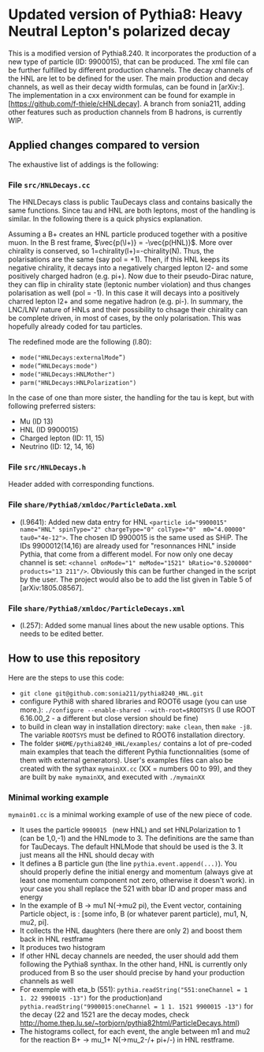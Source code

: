 # Updated version of Pythia8: Heavy Neutral Lepton's polarized decay


This is a modified version of Pythia8.240. It incorporates the production of a new type of particle (ID: 9900015), that can be produced. The xml file can be further fulfilled by different production channels. The decay channels of the HNL are let to be defined for the user. The main production and decay channels, as well as their decay width formulas, can be found in [arXiv:]. The implementation in a cxx environment can be found for example in [https://github.com/f-thiele/cHNLdecay]. A branch from sonia211, adding other features such as production channels from B hadrons, is currently WIP.



## Applied changes compared to version

The exhaustive list of addings is the following:

### File `src/HNLDecays.cc`
The HNLDecays class is public TauDecays class and contains basically the same functions. Since tau and HNL are both leptons, most of the handling is similar. In the following there is a quick physics explanation.

Assuming a B+ creates an HNL particle produced together with a positive muon. In the B rest frame, $\vec{p(\l+)} = -\vec{p(HNL)}$. More over chirality is conserved, so 1=chirality(l+)=-chirality(N). Thus, the polarisations are the same (say pol = +1). Then, if this HNL keeps its negative chirality, it decays into a negatively charged lepton l2- and some positively charged hadron (e.g. pi+). Now due to their pseudo-Dirac nature, they can flip in chirality state (leptonic number violation) and thus changes polarisation as well (pol = -1). In this case it will decays into a positively charred lepton l2+ and some negative hadron (e.g. pi-). In summary, the LNC/LNV nature of HNLs and their possibility to chsage their chirality can be complete driven, in most of cases, by the only polarisation. This was hopefully already coded for tau particles. 

The redefined mode are the following (l.80):
* `mode("HNLDecays:externalMode”)`
* `mode(“HNLDecays:mode")`
* `mode("HNLDecays:HNLMother")`
* `parm("HNLDecays:HNLPolarization")`

In the case of one than more sister, the handling for the tau is kept, but with following preferred sisters:
* Mu (ID 13)
* HNL (ID 9900015)
* Charged lepton (ID: 11, 15)
* Neutrino (ID: 12, 14, 16)

### File `src/HNLDecays.h`
Header added with corresponding functions.

### File `share/Pythia8/xmldoc/ParticleData.xml`
* (l.9641): Added new data entry for HNL `<particle id="9900015" name="HNL" spinType="2" chargeType="0" colType="0" 
          m0="4.00000" tau0="4e-12">`. The chosen ID 9900015 is the same used as SHiP. The IDs 9900012(14,16) are already used for "resonnances HNL" inside Pythia, that come from a different model. For now only one decay channel is set: `<channel onMode="1" meMode="1521" bRatio="0.5200000" products="13 211"/>`. Obviously this can be further changed in the script by the user. The project would also be to add the list given in Table 5 of [arXiv:1805.08567].
          
### File `share/Pythia8/xmldoc/ParticleDecays.xml`
* (l.257): Added some manual lines about the new usable options. This needs to be edited better.

## How to use this repository 

Here are the steps to use this code:
* `git clone git@github.com:sonia211/pythia8240_HNL.git` 
* configure Pythi8 with shared libraries and ROOT6 usage (you can use more.): `./configure --enable-shared --with-root=$ROOTSYS` (I use ROOT 6.16.00_2 - a different but close version should be fine)
* to build in clean way in installation directory: `make clean`, then `make -j8`. The variable `ROOTSYS` must be defined to ROOT6 installation directory.
* The folder `$HOME/pythia8240_HNL/examples/` contains a lot of pre-coded main examples that teach the different Pythia functionnalities (some of them with external generators). User's examples files can also be created with the sythax `mymainXX.cc` (XX = numbers 00 to 99), and they are built by `make mymainXX`, and executed with `./mymainXX`

### Minimal working example 

`mymain01.cc` is a minimal working example of use of the new piece of code. 
* It uses the particle `9900015 ` (new HNL) and set HNLPolarization to 1 (can be 1,0,-1) and the HNLmode to 3. The definitions are the same than for TauDecays. The default HNLMode that should be used is the 3. It just means all the HNL should decay with 
* It defines a B particle gun (the line `pythia.event.append(...)`). You should properly define the initial energy and momentum (always give at least one momentum component not zero, otherwise it doesn't work). in your case you shall replace the 521 with bbar ID and proper mass and energy
* In the example of B -> mu1 N(->mu2 pi), the Event vector, containing Particle object, is : [some info, B (or whatever parent particle), mu1, N, mu2, pi].
* It collects the HNL daughters (here there are only 2) and boost them back in HNL restframe
* It produces two histogram
* If other HNL decay channels are needed, the user should add them following the Pythia8 synthax. In the other hand, HNL is currently only produced from B so the user should precise by hand your production channels as well
* For exemple with eta_b (551): `pythia.readString("551:oneChannel = 1 1. 22 9900015 -13")` for the production)and `pythia.readString("9900015:oneChannel = 1 1. 1521 9900015 -13")` for the decay (22 and 1521 are the decay modes, check http://home.thep.lu.se/~torbjorn/pythia82html/ParticleDecays.html)
* The histograms collect, for each event, the angle between m1 and mu2 for the reaction B+ -> mu_1+ N(->mu_2-/+ pi+/-) in HNL restframe. 

